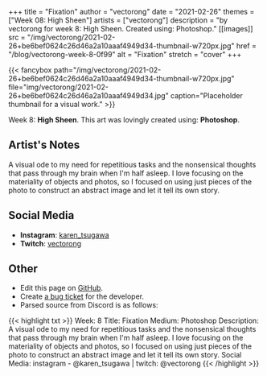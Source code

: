 +++
title =       "Fixation"
author =      "vectorong"
date =        "2021-02-26"
themes =      ["Week 08: High Sheen"]
artists =     ["vectorong"]
description = "by vectorong for week 8: High Sheen. Created using: Photoshop."
[[images]]
      src = "/img/vectorong/2021-02-26+be6bef0624c26d46a2a10aaaf4949d34-thumbnail-w720px.jpg"
      href = "/blog/vectorong-week-8-0f99"
      alt = "Fixation"
      stretch = "cover"
+++


{{< fancybox path="/img/vectorong/2021-02-26+be6bef0624c26d46a2a10aaaf4949d34-thumbnail-w720px.jpg" file="img/vectorong/2021-02-26+be6bef0624c26d46a2a10aaaf4949d34.jpg" caption="Placeholder thumbnail for a visual work." >}}


Week 8: **High Sheen**. This art was lovingly created using: **Photoshop**.

## Artist's Notes

A visual ode to my need for repetitious tasks and the nonsensical thoughts that pass through my brain when I'm half asleep. I love focusing on the materiality of objects and photos, so I focused on using just pieces of the photo to construct an abstract image and let it tell its own story.

## Social Media

- **Instagram**: <a href='https://instagram.com/karen_tsugawa' target='_blank'>karen_tsugawa</a>
- **Twitch**: <a href='https://twitch.tv/vectorong' target='_blank'>vectorong</a>

## Other

- Edit this page on [GitHub](https://github.com/teaminkling/web-refresh/edit/main/content/blog/vectorong-week-8-0f99.md).
- Create [a bug ticket](https://github.com/teaminkling/web-refresh/issues/new?assignees=&labels=bug&template=problem-report.md&title=) for the developer.
- Parsed source from Discord is as follows:

{{< highlight txt >}}
Week: 8
Title: Fixation
Medium: Photoshop
Description: A visual ode to my need for repetitious tasks and the nonsensical thoughts that pass through my brain when I'm half asleep. I love focusing on the materiality of objects and photos, so I focused on using just pieces of the photo to construct an abstract image and let it tell its own story.
Social Media: instagram - @karen_tsugawa  |  twitch: @vectorong
{{< /highlight >}}
